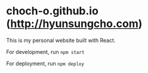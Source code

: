 # choch-o.github.io (http://hyunsungcho.com)

This is my personal website built with React.

For development, run
`npm start`

For deployment, run
`npm deploy`
